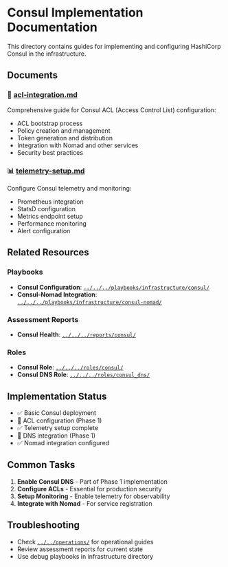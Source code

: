 # Consul Implementation Documentation

This directory contains guides for implementing and configuring HashiCorp Consul in the infrastructure.

## Documents

### 🔐 [acl-integration.md](acl-integration.md)
Comprehensive guide for Consul ACL (Access Control List) configuration:
- ACL bootstrap process
- Policy creation and management
- Token generation and distribution
- Integration with Nomad and other services
- Security best practices

### 📊 [telemetry-setup.md](telemetry-setup.md)
Configure Consul telemetry and monitoring:
- Prometheus integration
- StatsD configuration
- Metrics endpoint setup
- Performance monitoring
- Alert configuration

## Related Resources

### Playbooks
- **Consul Configuration**: [`../../../playbooks/infrastructure/consul/`](../../../playbooks/infrastructure/consul/)
- **Consul-Nomad Integration**: [`../../../playbooks/infrastructure/consul-nomad/`](../../../playbooks/infrastructure/consul-nomad/)

### Assessment Reports
- **Consul Health**: [`../../../reports/consul/`](../../../reports/consul/)

### Roles
- **Consul Role**: [`../../../roles/consul/`](../../../roles/consul/)
- **Consul DNS Role**: [`../../../roles/consul_dns/`](../../../roles/consul_dns/)

## Implementation Status

- ✅ Basic Consul deployment
- 🚧 ACL configuration (Phase 1)
- ✅ Telemetry setup complete
- 🚧 DNS integration (Phase 1)
- ✅ Nomad integration configured

## Common Tasks

1. **Enable Consul DNS** - Part of Phase 1 implementation
2. **Configure ACLs** - Essential for production security
3. **Setup Monitoring** - Enable telemetry for observability
4. **Integrate with Nomad** - For service registration

## Troubleshooting

- Check [`../../operations/`](../../operations/) for operational guides
- Review assessment reports for current state
- Use debug playbooks in infrastructure directory